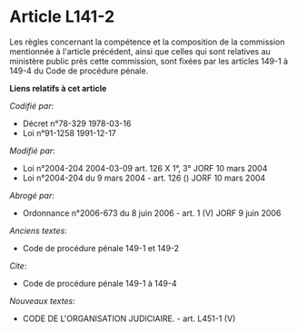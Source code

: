# Article L141-2

Les règles concernant la compétence et la composition de la commission mentionnée à l'article précédent, ainsi que celles qui
sont relatives au ministère public près cette commission, sont fixées par les articles 149-1 à 149-4 du Code de procédure
pénale.

**Liens relatifs à cet article**

_Codifié par_:

  - Décret n°78-329 1978-03-16
  - Loi n°91-1258 1991-12-17

_Modifié par_:

  - Loi n°2004-204 2004-03-09 art. 126 X 1°, 3° JORF 10 mars 2004
  - Loi n°2004-204 du 9 mars 2004 - art. 126 () JORF 10 mars 2004

_Abrogé par_:

  - Ordonnance n°2006-673 du 8 juin 2006 - art. 1 (V) JORF 9 juin 2006

_Anciens textes_:

  - Code de procédure pénale 149-1 et 149-2

_Cite_:

  - Code de procédure pénale 149-1 à 149-4

_Nouveaux textes_:

  - CODE DE L'ORGANISATION JUDICIAIRE. - art. L451-1 (V)
